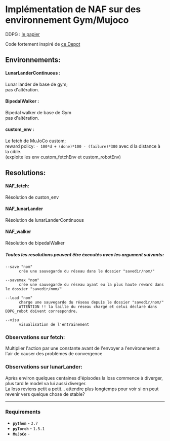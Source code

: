 # Implémentation de NAF sur des environnement Gym/Mujoco

DDPG : [le papier](https://arxiv.org/pdf/1603.00748.pdf)   

Code fortement inspiré de [ce Depot](https://github.com/BY571/Normalized-Advantage-Function-NAF-)

## Environnements:

#### LunarLanderContinuous :
Lunar lander de base de gym;  
pas d'altération.  

#### BipedalWalker :
Bipedal walker de base de Gym  
pas d'altération.

#### custom_env :
Le fetch de MuJoCo custom;   
reward policy: `- 100*d + (done)*100 - (failure)*300`
avec d la distance à la cible.  
(exploite les env custom_fetchEnv et custom_robotEnv)

## Resolutions:
#### NAF_fetch:
Résolution de custon_env  

#### NAF_lunarLander
Résolution de lunarLanderContinuous

#### NAF_walker
Résolution de bipedalWalker  


##### Toutes les resolutions peuvent être éxecutés avec les argument suivants:
```
--save "nom"  
      crée une sauvegarde du réseau dans le dossier "savedir/nom/"  

--savemax "nom"
      crée une sauvegarde du réseau ayant eu la plus haute reward dans le dossier "savedir/nom/"

--load "nom"  
      charge une sauvegarde du réseau depuis le dossier "savedir/nom/"  
      ATTENTION !! la taille du réseau chargé et celui déclaré dans DDPG_robot doivent correspondre.  

--visu  
      visualisation de l'entrainement
```


### Observations sur fetch:

Multiplier l'action par une constante avant de l'envoyer a l'environement a l'air de causer des problèmes de convergence

### Observations sur lunarLander:

Après environ quelques centaines d'épisodes la loss commence à diverger, plus tard le model va lui aussi diverger.  
La loss reviens petit a petit... attendre plus longtemps pour voir si on peut revenir vers quelque chose de stable?  

---
### Requirements

- **`python`** - `3.7`
- **`pyTorch`** -  `1.5.1`
- **`MuJoCo`** -
